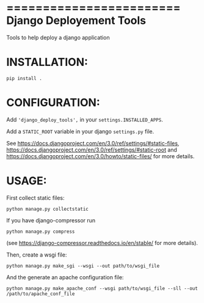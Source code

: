 ========================
Django Deployement Tools
========================

Tools to help deploy a django application

INSTALLATION:
=============

    pip install .

CONFIGURATION:
==============

Add `'django_deploy_tools',` in your `settings.INSTALLED_APPS`.

Add a `STATIC_ROOT` variable in your django `settings.py` file.

See <https://docs.djangoproject.com/en/3.0/ref/settings/#static-files>,
<https://docs.djangoproject.com/en/3.0/ref/settings/#static-root> and
<https://docs.djangoproject.com/en/3.0/howto/static-files/> for more
details.

USAGE:
======

First collect static files:

    python manage.py collectstatic

If you have django-compressor run 

    python manage.py compress

(see <https://django-compressor.readthedocs.io/en/stable/> for more details).

Then, create a wsgi file:

    python manage.py make_sgi --wsgi --out path/to/wsgi_file

And the generate an apache configuration file:

    python manage.py make_apache_conf --wsgi path/to/wsgi_file --sll --out /path/to/apache_conf_file
